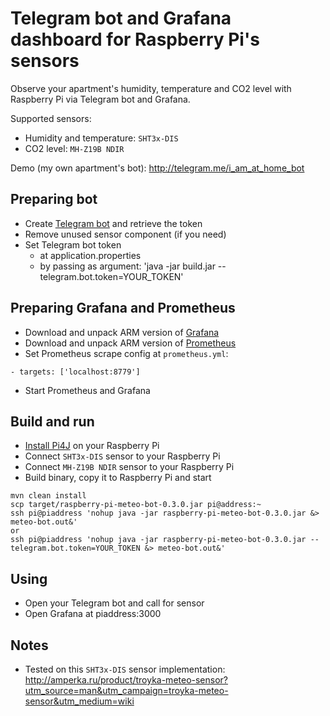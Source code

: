 # Telegram bot and Grafana dashboard for Raspberry Pi's sensors

Observe your apartment's humidity, temperature and CO2 level with Raspberry Pi via Telegram bot and Grafana.

Supported sensors:
- Humidity and temperature: `SHT3x-DIS`
- CO2 level: `MH-Z19B NDIR`

Demo (my own apartment's bot): http://telegram.me/i_am_at_home_bot

## Preparing bot
- Create [Telegram bot](https://core.telegram.org/bots#creating-a-new-bot) and retrieve the token
- Remove unused sensor component (if you need)
- Set Telegram bot token
    - at application.properties
    - by passing as argument: 'java -jar build.jar --telegram.bot.token=YOUR_TOKEN'

## Preparing Grafana and Prometheus
- Download and unpack ARM version of [Grafana](https://grafana.com/grafana/download?platform=arm)
- Download and unpack ARM version of [Prometheus](https://prometheus.io/download)
- Set Prometheus scrape config at `prometheus.yml`:
```
- targets: ['localhost:8779']
```
- Start Prometheus and Grafana

## Build and run
- [Install Pi4J](http://pi4j.com/install.html#Installation) on your Raspberry Pi
- Connect `SHT3x-DIS` sensor to your Raspberry Pi
- Connect `MH-Z19B NDIR` sensor to your Raspberry Pi
- Build binary, copy it to Raspberry Pi and start
```
mvn clean install
scp target/raspberry-pi-meteo-bot-0.3.0.jar pi@address:~
ssh pi@piaddress 'nohup java -jar raspberry-pi-meteo-bot-0.3.0.jar &> meteo-bot.out&'
or
ssh pi@piaddress 'nohup java -jar raspberry-pi-meteo-bot-0.3.0.jar --telegram.bot.token=YOUR_TOKEN &> meteo-bot.out&'
```

## Using
- Open your Telegram bot and call for sensor
- Open Grafana at piaddress:3000 
    
## Notes
- Tested on this `SHT3x-DIS` sensor implementation: http://amperka.ru/product/troyka-meteo-sensor?utm_source=man&utm_campaign=troyka-meteo-sensor&utm_medium=wiki

